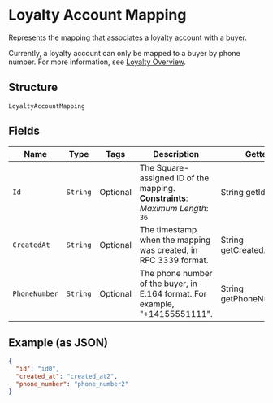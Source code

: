 
# Loyalty Account Mapping

Represents the mapping that associates a loyalty account with a buyer.

Currently, a loyalty account can only be mapped to a buyer by phone number. For more information, see
[Loyalty Overview](../../https://developer.squareup.com/docs/loyalty/overview).

## Structure

`LoyaltyAccountMapping`

## Fields

| Name | Type | Tags | Description | Getter |
|  --- | --- | --- | --- | --- |
| `Id` | `String` | Optional | The Square-assigned ID of the mapping.<br>**Constraints**: *Maximum Length*: `36` | String getId() |
| `CreatedAt` | `String` | Optional | The timestamp when the mapping was created, in RFC 3339 format. | String getCreatedAt() |
| `PhoneNumber` | `String` | Optional | The phone number of the buyer, in E.164 format. For example, "+14155551111". | String getPhoneNumber() |

## Example (as JSON)

```json
{
  "id": "id0",
  "created_at": "created_at2",
  "phone_number": "phone_number2"
}
```


